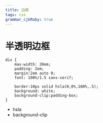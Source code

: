 ```yaml
---
title: 边框
tags: css
grammar_cjkRuby: true
---
```


# 半透明边框
```css?linenums
div {
    max-width: 20em;
    padding: 2em;
    margin:2em auto 0;
    font: 100%/1.5 sans-serif;
	
    border:10px solid hsla(0,0%,100%,.5);
    background: white;
    background-clip:padding-box;
}
```
* hsla
* background-clip
